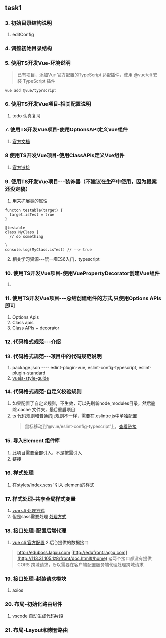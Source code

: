 ## task1

### 3. 初始目录结构说明
1. editConfig

### 4. 调整初始目录结构

### 5. 使用TS开发Vue-环境说明
> 已有项目，添加Vue 官方配置的TypeScript 适配插件，使用 @vue/cli 安装 TypeScript 插件

```
vue add @vue/typrscript
```

### 6. 使用TS开发Vue项目-相关配置说明
1. todo 认真复习

### 7. 使用TS开发Vue项目-使用OptionsAPI定义Vue组件
1. [官方文档](https://cn.vuejs.org/v2/guide/typescript.html)


### 8 使用TS开发Vue项目-使用ClassAPIs定义Vue组件 
1. [官方链接](https://cn.vuejs.org/v2/guide/typescript.html#%E5%9F%BA%E4%BA%8E%E7%B1%BB%E7%9A%84-Vue-%E7%BB%84%E4%BB%B6)


### 9. 使用TS开发Vue项目---装饰器（不建议在生产中使用，因为提案还没定稿）
1. 用来扩展类的属性
```
functon testable(target) {
  target.isTest = true
}

@testable
class MyClass {
  // do something

}
console.log(MyClass.isTest) // --> true
```
2. 相关学习资源---阮一峰ES6入门，typescript

### 10. 使用TS开发Vue项目-使用VuePropertyDecorator创建Vue组件
1. []()

### 11. 使用TS开发Vue项目---总结创建组件的方式,只使用Options APIs即可
1. Options Apis
2. Class apis
3. Class APIs + decorator

### 12. 代码格式规范---介绍

### 13. 代码格式规范---项目中的代码规范说明
1. package.json ---- eslint-plugin-vue, eslint-config-typescript, eslint-plugin-standard
2. [vuejs-style-guide](https://cn.vuejs.org/v2/style-guide)

### 14. 代码格式规范-自定义校验规则
1. 如果配置了自定义规则，不生效，可以先刷新node_modules目录，然后删除.cache 文件夹，最后重启项目
2. ts 代码规则和普通的js规则不一样，需要在.eslintrc.js中单独配置
    > 鼠标移动到‘@vue/eslint-config-typescript’上，[查看链接](https://github.com/typescript-eslint/typescript-eslint/tree/master/packages/eslint-plugin)

### 15. 导入Element 组件库
1. 此项目需要全部引入，不是按需引入
2. [链接](https://element.eleme.cn/#/zh-CN/component/quickstart)

### 16. 样式处理
1. 在styles/index.scss' 引入 element的样式

### 17. 样式处理-共享全局样式变量
1. [vue cli 处理方式](https://cli.vuejs.org/zh/guide/css.html#%E5%90%91%E9%A2%84%E5%A4%84%E7%90%86%E5%99%A8-loader-%E4%BC%A0%E9%80%92%E9%80%89%E9%A1%B9)
2. 但是sass需要处理 [处理方式](https://blog.csdn.net/weixin_52369659/article/details/117949984)

### 18. 接口处理-配置后端代理
1. [vue cli 官方配置](https://cli.vuejs.org/zh/config/#devserver-proxy)
2.后台提供的数据接口
  > http://eduboss.lagou.com
  > [http://edufront.lagou.com](http://113.31.105.128/front/doc.html#/home)
  这两个接口都没有提供CORS 跨域请求，所以需要在客户端配置服务端代理处理跨域请求

### 19. 接口处理-封装请求模块
1. axios

### 20. 布局-初始化路由组件
1. vscode 自动生成代码片段

### 21. 布局-Layout和嵌套路由
